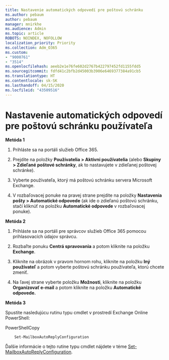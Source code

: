 ```yaml
---
title: Nastavenie automatických odpovedí pre poštovú schránku
ms.author: pebaum
author: pebaum
manager: mnirkhe
ms.audience: Admin
ms.topic: article
ROBOTS: NOINDEX, NOFOLLOW
localization_priority: Priority
ms.collection: Adm_O365
ms.custom:
- "9000761"
- "3514"
ms.openlocfilehash: aeeb2e1e76fe602d2767b422797452fd1155fdd5
ms.sourcegitcommit: fdfd41c2bfb2d45003b3906e6469377384a91cb5
ms.translationtype: HT
ms.contentlocale: sk-SK
ms.lasthandoff: 04/15/2020
ms.locfileid: "43509516"
---
```

# <a name="set-auto-replies-for-a-users-mailbox"></a>Nastavenie automatických odpovedí pre poštovú schránku používateľa

**Metóda 1**

1. Prihláste sa na portáli služieb Office 365.

2. Prejdite na položky **Používatelia > Aktívni používatelia** (alebo **Skupiny > Zdieľané poštové schránky**, ak to nastavujete v zdieľanej poštovej schránke).

3. Vyberte používateľa, ktorý má poštovú schránku servera Microsoft Exchange.

4. V rozbaľovacej ponuke na pravej strane prejdite na položky **Nastavenia pošty > Automatické odpovede** (ak ide o zdieľanú poštovú schránku, stačí kliknúť na položku **Automatické odpovede** v rozbaľovacej ponuke).

**Metóda 2**

1. Prihláste sa na portáli pre správcov služieb Office 365 pomocou prihlasovacích údajov správcu.

2. Rozbaľte ponuku **Centrá spravovania** a potom kliknite na položku **Exchange**.

3. Kliknite na obrázok v pravom hornom rohu, kliknite na položku **Iný používateľ** a potom vyberte poštovú schránku používateľa, ktorú chcete zmeniť.

4. Na ľavej strane vyberte položku **Možnosti**, kliknite na položku **Organizovať e-mail** a potom kliknite na položku **Automatické odpovede.**

**Metóda 3**

Spustite nasledujúcu rutinu typu cmdlet v prostredí Exchange Online PowerShell:

PowerShellCopy

```
    Set-MailboxAutoReplyConfiguration
```

Ďalšie informácie o tejto rutine typu cmdlet nájdete v téme [Set-MailboxAutoReplyConfiguration](https://docs.microsoft.com/powershell/module/exchange/mailboxes/set-mailboxautoreplyconfiguration).
